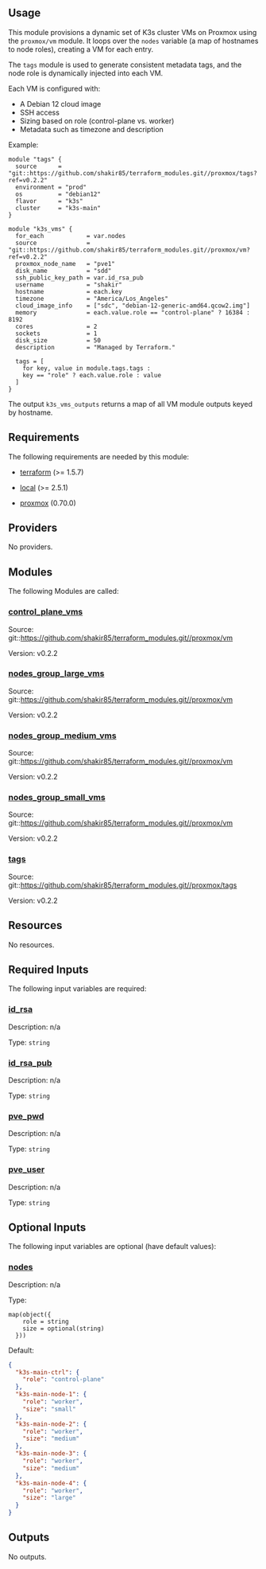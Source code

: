 <!-- BEGIN_TF_DOCS -->
## Usage

This module provisions a dynamic set of K3s cluster VMs on Proxmox using the `proxmox/vm` module.
It loops over the `nodes` variable (a map of hostnames to node roles), creating a VM for each entry.

The `tags` module is used to generate consistent metadata tags, and the node role is dynamically injected into each VM.

Each VM is configured with:
- A Debian 12 cloud image
- SSH access
- Sizing based on role (control-plane vs. worker)
- Metadata such as timezone and description

Example:

```hcl
module "tags" {
  source      = "git::https://github.com/shakir85/terraform_modules.git//proxmox/tags?ref=v0.2.2"
  environment = "prod"
  os          = "debian12"
  flavor      = "k3s"
  cluster     = "k3s-main"
}

module "k3s_vms" {
  for_each            = var.nodes
  source              = "git::https://github.com/shakir85/terraform_modules.git//proxmox/vm?ref=v0.2.2"
  proxmox_node_name   = "pve1"
  disk_name           = "sdd"
  ssh_public_key_path = var.id_rsa_pub
  username            = "shakir"
  hostname            = each.key
  timezone            = "America/Los_Angeles"
  cloud_image_info    = ["sdc", "debian-12-generic-amd64.qcow2.img"]
  memory              = each.value.role == "control-plane" ? 16384 : 8192
  cores               = 2
  sockets             = 1
  disk_size           = 50
  description         = "Managed by Terraform."

  tags = [
    for key, value in module.tags.tags :
    key == "role" ? each.value.role : value
  ]
}
```

The output `k3s_vms_outputs` returns a map of all VM module outputs keyed by hostname.

## Requirements

The following requirements are needed by this module:

- <a name="requirement_terraform"></a> [terraform](#requirement\_terraform) (>= 1.5.7)

- <a name="requirement_local"></a> [local](#requirement\_local) (>= 2.5.1)

- <a name="requirement_proxmox"></a> [proxmox](#requirement\_proxmox) (0.70.0)

## Providers

No providers.

## Modules

The following Modules are called:

### <a name="module_control_plane_vms"></a> [control\_plane\_vms](#module\_control\_plane\_vms)

Source: git::https://github.com/shakir85/terraform_modules.git//proxmox/vm

Version: v0.2.2

### <a name="module_nodes_group_large_vms"></a> [nodes\_group\_large\_vms](#module\_nodes\_group\_large\_vms)

Source: git::https://github.com/shakir85/terraform_modules.git//proxmox/vm

Version: v0.2.2

### <a name="module_nodes_group_medium_vms"></a> [nodes\_group\_medium\_vms](#module\_nodes\_group\_medium\_vms)

Source: git::https://github.com/shakir85/terraform_modules.git//proxmox/vm

Version: v0.2.2

### <a name="module_nodes_group_small_vms"></a> [nodes\_group\_small\_vms](#module\_nodes\_group\_small\_vms)

Source: git::https://github.com/shakir85/terraform_modules.git//proxmox/vm

Version: v0.2.2

### <a name="module_tags"></a> [tags](#module\_tags)

Source: git::https://github.com/shakir85/terraform_modules.git//proxmox/tags

Version: v0.2.2

## Resources

No resources.

## Required Inputs

The following input variables are required:

### <a name="input_id_rsa"></a> [id\_rsa](#input\_id\_rsa)

Description: n/a

Type: `string`

### <a name="input_id_rsa_pub"></a> [id\_rsa\_pub](#input\_id\_rsa\_pub)

Description: n/a

Type: `string`

### <a name="input_pve_pwd"></a> [pve\_pwd](#input\_pve\_pwd)

Description: n/a

Type: `string`

### <a name="input_pve_user"></a> [pve\_user](#input\_pve\_user)

Description: n/a

Type: `string`

## Optional Inputs

The following input variables are optional (have default values):

### <a name="input_nodes"></a> [nodes](#input\_nodes)

Description: n/a

Type:

```hcl
map(object({
    role = string
    size = optional(string)
  }))
```

Default:

```json
{
  "k3s-main-ctrl": {
    "role": "control-plane"
  },
  "k3s-main-node-1": {
    "role": "worker",
    "size": "small"
  },
  "k3s-main-node-2": {
    "role": "worker",
    "size": "medium"
  },
  "k3s-main-node-3": {
    "role": "worker",
    "size": "medium"
  },
  "k3s-main-node-4": {
    "role": "worker",
    "size": "large"
  }
}
```

## Outputs

No outputs.
<!-- END_TF_DOCS -->